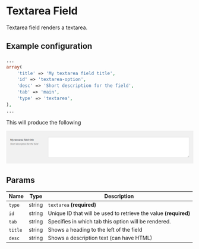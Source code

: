 # Textarea Field

Textarea field renders a textarea.
 
## Example configuration

```php
...
array(
    'title' => 'My textarea field title',
    'id' => 'textarea-option',
    'desc' => 'Short description for the field',
    'tab' => 'main',
    'type' => 'textarea',
),
...
```

This will produce the following

![](../assets/textarea.png)

## Params

| Name | Type | Description |
| --- | --- | --- |
| `type` | string | `textarea` **(required)**
| `id` | string | Unique ID that will be used to retrieve the value **(required)**
| `tab` | string | Specifies in which tab this option will be rendered.
| `title` | string | Shows a heading to the left of the field
| `desc` | string | Shows a description text (can have HTML)